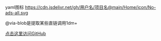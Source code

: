 yaml图标
https://cdn.jsdelivr.net/gh/用户名/项目名@main/Home/icon/No-ads-all.svg

@via-blob是提取某些直链调用1dm+

[点击这里访问GitHub](https://github.com)
